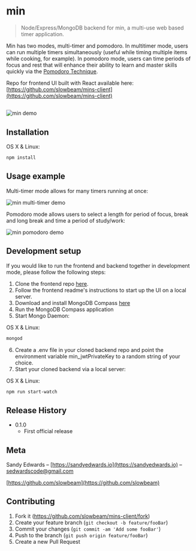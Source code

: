 # min
> Node/Express/MongoDB backend for min, a multi-use web based timer application. 

Min has two modes, multi-timer and pomodoro. In multitimer mode, users can run multiple timers simultaneously (useful while timing multiple items while cooking, for example). In pomodoro mode, users can time periods of focus and rest that will enhance their ability to learn and master skills quickly via the [Pomodoro Technique](https://en.wikipedia.org/wiki/Pomodoro_Technique).

Repo for frontend UI built with React available here: [https://github.com/slowbeam/mins-client](https://github.com/slowbeam/mins-client)

##

![min demo](https://github.com/slowbeam/mins-client/blob/master/public/demo/min_demo_3.gif)

## Installation

OS X & Linux:

```sh
npm install
```

## Usage example

Multi-timer mode allows for many timers running at once:

![min multi-timer demo](https://github.com/slowbeam/mins-client/blob/master/public/demo/min_demo_1.gif)

Pomodoro mode allows users to select a length for period of focus, break and long break and time a period of study/work:

![min pomodoro demo](https://github.com/slowbeam/mins-client/blob/master/public/demo/min_demo_2.gif)


## Development setup

If you would like to run the frontend and backend together in development mode, please follow the following steps:

1. Clone the frontend repo [here](https://github.com/slowbeam/mins-client).
2. Follow the frontend readme's instructions to start up the UI on a local server.
3. Download and install MongoDB Compass [here](https://docs.mongodb.com/compass/master/install/)
4. Run the MongoDB Compass application
5. Start Mongo Daemon:

OS X & Linux:

```sh
mongod
```
6. Create a .env file in your cloned backend repo and point the environment variable min_jwtPrivateKey to a random string of your choice.
7. Start your cloned backend via a local server:

OS X & Linux:

```sh
npm run start-watch
```

## Release History

* 0.1.0
    * First official release
   


## Meta

Sandy Edwards – [https://sandyedwards.io](https://sandyedwards.io) – sedwardscode@gmail.com

[https://github.com/slowbeam](https://github.com/slowbeam)

## Contributing

1. Fork it (<https://github.com/slowbeam/mins-client/fork>)
2. Create your feature branch (`git checkout -b feature/fooBar`)
3. Commit your changes (`git commit -am 'Add some fooBar'`)
4. Push to the branch (`git push origin feature/fooBar`)
5. Create a new Pull Request
